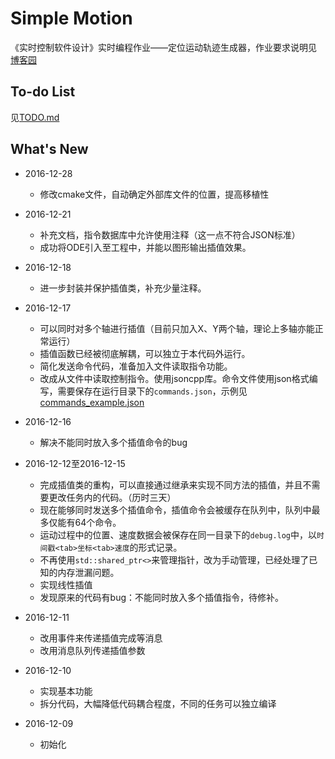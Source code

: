 Simple Motion
==============

《实时控制软件设计》实时编程作业——定位运动轨迹生成器，作业要求说明见
[博客园](http://www.cnblogs.com/bingc/p/6147388.html)


To-do List
-----------

见[TODO.md](TODO.md)


What's New
-----------

+ 2016-12-28
    - 修改cmake文件，自动确定外部库文件的位置，提高移植性

+ 2016-12-21
    - 补充文档，指令数据库中允许使用注释（这一点不符合JSON标准）
    - 成功将ODE引入至工程中，并能以图形输出插值效果。

+ 2016-12-18
    - 进一步封装并保护插值类，补充少量注释。

+ 2016-12-17
    - 可以同时对多个轴进行插值（目前只加入X、Y两个轴，理论上多轴亦能正常运行）
    - 插值函数已经被彻底解耦，可以独立于本代码外运行。
    - 简化发送命令代码，准备加入文件读取指令功能。
    - 改成从文件中读取控制指令。使用jsoncpp库。命令文件使用json格式编写，需要保存在运行目录下的`commands.json`，示例见[commands_example.json](commands_example.json)

+ 2016-12-16
    - 解决不能同时放入多个插值命令的bug

+ 2016-12-12至2016-12-15
    - 完成插值类的重构，可以直接通过继承来实现不同方法的插值，并且不需要更改任务内的代码。（历时三天）
    - 现在能够同时发送多个插值命令，插值命令会被缓存在队列中，队列中最多仅能有64个命令。
    - 运动过程中的位置、速度数据会被保存在同一目录下的`debug.log`中，以`时间戳<tab>坐标<tab>速度`的形式记录。
    - 不再使用`std::shared_ptr<>`来管理指针，改为手动管理，已经处理了已知的内存泄漏问题。
    - 实现线性插值
    - 发现原来的代码有bug：不能同时放入多个插值指令，待修补。
        
+ 2016-12-11
    - 改用事件来传递插值完成等消息
    - 改用消息队列传递插值参数

+ 2016-12-10
    - 实现基本功能
    - 拆分代码，大幅降低代码耦合程度，不同的任务可以独立编译

+ 2016-12-09
    - 初始化

